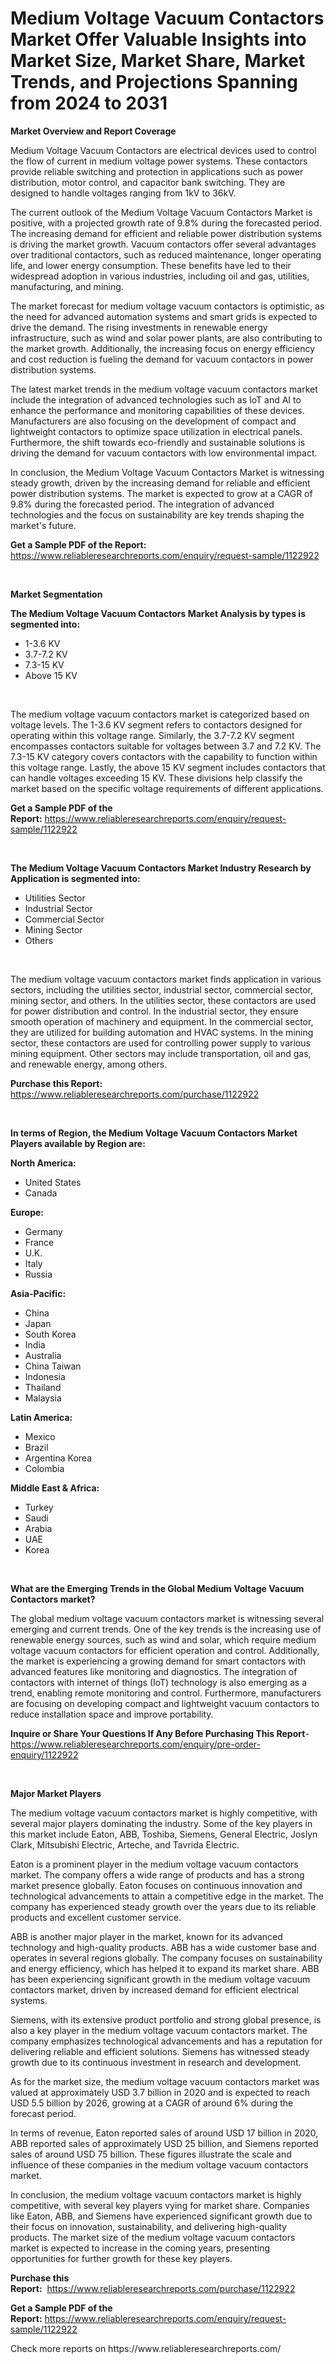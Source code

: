 <p><h1>Medium Voltage Vacuum Contactors Market Offer Valuable Insights into Market Size, Market Share, Market Trends, and Projections Spanning from 2024 to 2031</h1></p><p><strong>Market Overview and Report Coverage</strong></p>
<p><p>Medium Voltage Vacuum Contactors are electrical devices used to control the flow of current in medium voltage power systems. These contactors provide reliable switching and protection in applications such as power distribution, motor control, and capacitor bank switching. They are designed to handle voltages ranging from 1kV to 36kV.</p><p>The current outlook of the Medium Voltage Vacuum Contactors Market is positive, with a projected growth rate of 9.8% during the forecasted period. The increasing demand for efficient and reliable power distribution systems is driving the market growth. Vacuum contactors offer several advantages over traditional contactors, such as reduced maintenance, longer operating life, and lower energy consumption. These benefits have led to their widespread adoption in various industries, including oil and gas, utilities, manufacturing, and mining.</p><p>The market forecast for medium voltage vacuum contactors is optimistic, as the need for advanced automation systems and smart grids is expected to drive the demand. The rising investments in renewable energy infrastructure, such as wind and solar power plants, are also contributing to the market growth. Additionally, the increasing focus on energy efficiency and cost reduction is fueling the demand for vacuum contactors in power distribution systems.</p><p>The latest market trends in the medium voltage vacuum contactors market include the integration of advanced technologies such as IoT and AI to enhance the performance and monitoring capabilities of these devices. Manufacturers are also focusing on the development of compact and lightweight contactors to optimize space utilization in electrical panels. Furthermore, the shift towards eco-friendly and sustainable solutions is driving the demand for vacuum contactors with low environmental impact.</p><p>In conclusion, the Medium Voltage Vacuum Contactors Market is witnessing steady growth, driven by the increasing demand for reliable and efficient power distribution systems. The market is expected to grow at a CAGR of 9.8% during the forecasted period. The integration of advanced technologies and the focus on sustainability are key trends shaping the market's future.</p></p>
<p><strong>Get a Sample PDF of the Report:</strong> <a href="https://www.reliableresearchreports.com/enquiry/request-sample/1122922">https://www.reliableresearchreports.com/enquiry/request-sample/1122922</a></p>
<p>&nbsp;</p>
<p><strong>Market Segmentation</strong></p>
<p><strong>The Medium Voltage Vacuum Contactors Market Analysis by types is segmented into:</strong></p>
<p><ul><li>1-3.6 KV</li><li>3.7-7.2 KV</li><li>7.3-15 KV</li><li>Above 15 KV</li></ul></p>
<p>&nbsp;</p>
<p><p>The medium voltage vacuum contactors market is categorized based on voltage levels. The 1-3.6 KV segment refers to contactors designed for operating within this voltage range. Similarly, the 3.7-7.2 KV segment encompasses contactors suitable for voltages between 3.7 and 7.2 KV. The 7.3-15 KV category covers contactors with the capability to function within this voltage range. Lastly, the above 15 KV segment includes contactors that can handle voltages exceeding 15 KV. These divisions help classify the market based on the specific voltage requirements of different applications.</p></p>
<p><strong>Get a Sample PDF of the Report:</strong>&nbsp;<a href="https://www.reliableresearchreports.com/enquiry/request-sample/1122922">https://www.reliableresearchreports.com/enquiry/request-sample/1122922</a></p>
<p>&nbsp;</p>
<p><strong>The Medium Voltage Vacuum Contactors Market Industry Research by Application is segmented into:</strong></p>
<p><ul><li>Utilities Sector</li><li>Industrial Sector</li><li>Commercial Sector</li><li>Mining Sector</li><li>Others</li></ul></p>
<p>&nbsp;</p>
<p><p>The medium voltage vacuum contactors market finds application in various sectors, including the utilities sector, industrial sector, commercial sector, mining sector, and others. In the utilities sector, these contactors are used for power distribution and control. In the industrial sector, they ensure smooth operation of machinery and equipment. In the commercial sector, they are utilized for building automation and HVAC systems. In the mining sector, these contactors are used for controlling power supply to various mining equipment. Other sectors may include transportation, oil and gas, and renewable energy, among others.</p></p>
<p><strong>Purchase this Report:</strong>&nbsp; <a href="https://www.reliableresearchreports.com/purchase/1122922">https://www.reliableresearchreports.com/purchase/1122922</a></p>
<p>&nbsp;</p>
<p><strong>In terms of Region, the Medium Voltage Vacuum Contactors Market Players available by Region are:</strong></p>
<p>
    <p> <strong> North America: </strong>
        <ul>
            <li>United States</li>
            <li>Canada</li>
        </ul>
        </p> 
    <p> <strong> Europe: </strong>
        <ul>
            <li>Germany</li>
            <li>France</li>
            <li>U.K.</li>
            <li>Italy</li>
            <li>Russia</li>
        </ul>
        </p> 
    <p> <strong> Asia-Pacific: </strong>
        <ul>
            <li>China</li>
            <li>Japan</li>
            <li>South Korea</li>
            <li>India</li>
            <li>Australia</li>
            <li>China Taiwan</li>
            <li>Indonesia</li>
            <li>Thailand</li>
            <li>Malaysia</li>
        </ul>
        </p> 
    <p> <strong> Latin America: </strong>
        <ul>
            <li>Mexico</li>
            <li>Brazil</li>
            <li>Argentina Korea</li>
            <li>Colombia</li>
        </ul>
        </p> 
    <p> <strong> Middle East & Africa: </strong>
        <ul>
            <li>Turkey</li>
            <li>Saudi</li>
            <li>Arabia</li>
            <li>UAE</li>
            <li>Korea</li>
        </ul>
    </p>
    </p>
<p>&nbsp;</p>
<p><strong>What are the Emerging Trends in the Global Medium Voltage Vacuum Contactors market?</strong></p>
<p><p>The global medium voltage vacuum contactors market is witnessing several emerging and current trends. One of the key trends is the increasing use of renewable energy sources, such as wind and solar, which require medium voltage vacuum contactors for efficient operation and control. Additionally, the market is experiencing a growing demand for smart contactors with advanced features like monitoring and diagnostics. The integration of contactors with internet of things (IoT) technology is also emerging as a trend, enabling remote monitoring and control. Furthermore, manufacturers are focusing on developing compact and lightweight vacuum contactors to reduce installation space and improve portability.</p></p>
<p><strong>Inquire or Share Your Questions If Any Before Purchasing This Report</strong>- <a href="https://www.reliableresearchreports.com/enquiry/pre-order-enquiry/1122922">https://www.reliableresearchreports.com/enquiry/pre-order-enquiry/1122922</a></p>
<p>&nbsp;</p>
<p><strong>Major Market Players</strong></p>
<p><p>The medium voltage vacuum contactors market is highly competitive, with several major players dominating the industry. Some of the key players in this market include Eaton, ABB, Toshiba, Siemens, General Electric, Joslyn Clark, Mitsubishi Electric, Arteche, and Tavrida Electric.</p><p>Eaton is a prominent player in the medium voltage vacuum contactors market. The company offers a wide range of products and has a strong market presence globally. Eaton focuses on continuous innovation and technological advancements to attain a competitive edge in the market. The company has experienced steady growth over the years due to its reliable products and excellent customer service.</p><p>ABB is another major player in the market, known for its advanced technology and high-quality products. ABB has a wide customer base and operates in several regions globally. The company focuses on sustainability and energy efficiency, which has helped it to expand its market share. ABB has been experiencing significant growth in the medium voltage vacuum contactors market, driven by increased demand for efficient electrical systems.</p><p>Siemens, with its extensive product portfolio and strong global presence, is also a key player in the medium voltage vacuum contactors market. The company emphasizes technological advancements and has a reputation for delivering reliable and efficient solutions. Siemens has witnessed steady growth due to its continuous investment in research and development.</p><p>As for the market size, the medium voltage vacuum contactors market was valued at approximately USD 3.7 billion in 2020 and is expected to reach USD 5.5 billion by 2026, growing at a CAGR of around 6% during the forecast period.</p><p>In terms of revenue, Eaton reported sales of around USD 17 billion in 2020, ABB reported sales of approximately USD 25 billion, and Siemens reported sales of around USD 75 billion. These figures illustrate the scale and influence of these companies in the medium voltage vacuum contactors market.</p><p>In conclusion, the medium voltage vacuum contactors market is highly competitive, with several key players vying for market share. Companies like Eaton, ABB, and Siemens have experienced significant growth due to their focus on innovation, sustainability, and delivering high-quality products. The market size of the medium voltage vacuum contactors market is expected to increase in the coming years, presenting opportunities for further growth for these key players.</p></p>
<p><strong>Purchase this Report:</strong>&nbsp;&nbsp;<a href="https://www.reliableresearchreports.com/purchase/1122922">https://www.reliableresearchreports.com/purchase/1122922</a></p>
<p></p>
<p><strong>Get a Sample PDF of the Report:</strong>&nbsp;<a href="https://www.reliableresearchreports.com/enquiry/request-sample/1122922">https://www.reliableresearchreports.com/enquiry/request-sample/1122922</a></p>
<p>Check more reports on https://www.reliableresearchreports.com/</p>